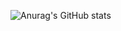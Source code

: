 ![Anurag's GitHub stats](https://github-readme-stats.vercel.app/api?username=BerkieBb&show_icons=true&theme=github_dark)
